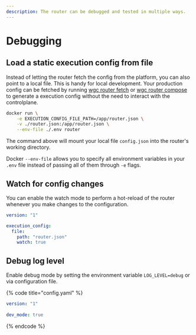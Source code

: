 ```yaml
---
description: The router can be debugged and tested in multiple ways.
---
```


# Debugging

## Load a static execution config from file

Instead of letting the router fetch the config from the platform, you can also point to a local file. This is handy for local development. Your production config can be fetched by running [wgc router fetch](../../cli/router/fetch.md) or [wgc router compose](../../cli/router/compose.md) to generate a execution config without the need to interact with the controlplane.

```bash
docker run \
    -e EXECUTION_CONFIG_FILE_PATH=/app/router.json \
    -v ./router.json:/app/router.json \
    --env-file ./.env router
```

The command above will mount your local file `config.json` into the router's working directory.

Docker `--env-file` allows you to specify all environment variables in your `.env` file instead of passing all of them through `-e` flags.

## Watch for config changes

You can enable the watch mode to perform a hot-reload of the router whenever you make changes to the configuration.

```yaml
version: "1"

execution_config: 
  file: 
    path: "router.json"
    watch: true
```

## Debug log level

Enable debug mode by setting the environment variable `LOG_LEVEL=debug` or via configuration file.

{% code title="config.yaml" %}
```yaml
version: "1"
    
dev_mode: true
```
{% endcode %}
